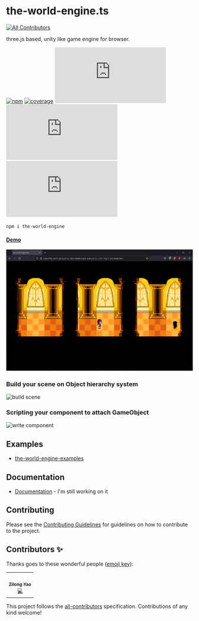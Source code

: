 # the-world-engine.ts
<!-- ALL-CONTRIBUTORS-BADGE:START - Do not remove or modify this section -->
[![All Contributors](https://img.shields.io/badge/all_contributors-1-orange.svg?style=flat-square)](#contributors-)
<!-- ALL-CONTRIBUTORS-BADGE:END -->
 three.js based, unity like game engine for browser.

[![npm](https://img.shields.io/npm/v/the-world-engine)](https://www.npmjs.com/package/the-world-engine) [![coverage](https://img.shields.io/codecov/c/github/The-World-Space/the-world-engine.ts/main)](https://app.codecov.io/gh/The-World-Space/the-world-engine.ts/) [![last commit](https://img.shields.io/github/last-commit/The-World-Space/the-world-engine.ts)](https://github.com/The-World-Space/the-world-engine.ts/commits/dev) [![language](https://img.shields.io/github/languages/top/The-World-Space/the-world-engine.ts)](https://www.typescriptlang.org/) [![license](https://img.shields.io/github/license/The-World-Space/the-world-engine.ts)](https://opensource.org/licenses/MIT)

```shell
npm i the-world-engine
```

#### [Demo](https://the-world-space.github.io/the-world-engine-examples/build/sans-fight-room/index.html)

![sans-fight-room](docs/image/sans-fight-room.png)

### Build your scene on Object hierarchy system

![build scene](docs/image/build_scene.gif)

### Scripting your component to attach GameObject

![write component](docs/image/write_component.gif)

## Examples

- [the-world-engine-examples](https://github.com/The-World-Space/the-world-engine-examples)

## Documentation

- [Documentation](https://the-world-space.github.io/the-world-engine.ts/build) - I'm still working on it

## Contributing

Please see the [Contributing Guidelines](./CONTRIBUTING.md) for guidelines on how to contribute to the project.

## Contributors ✨

Thanks goes to these wonderful people ([emoji key](https://allcontributors.org/docs/en/emoji-key)):

<!-- ALL-CONTRIBUTORS-LIST:START - Do not remove or modify this section -->
<!-- prettier-ignore-start -->
<!-- markdownlint-disable -->
<table>
  <tr>
    <td align="center"><a href="http://zly201.github.io"><img src="https://avatars.githubusercontent.com/u/59038614?v=4?s=100" width="100px;" alt=""/><br /><sub><b>Zilong Yao</b></sub></a><br /><a href="https://github.com/The-World-Space/the-world-engine.ts/commits?author=ZLY201" title="Code">💻</a></td>
  </tr>
</table>

<!-- markdownlint-restore -->
<!-- prettier-ignore-end -->

<!-- ALL-CONTRIBUTORS-LIST:END -->

This project follows the [all-contributors](https://github.com/all-contributors/all-contributors) specification. Contributions of any kind welcome!